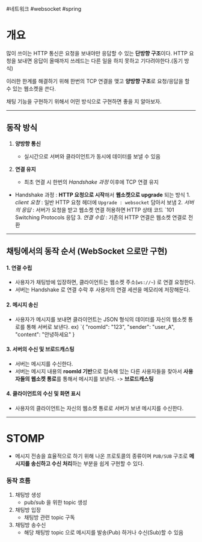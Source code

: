 #네트워크 #websocket #spring 

# 개요

많이 쓰이는 HTTP 통신은 요청을 보내야만 응답할 수 있는 **단방향 구조**이다.
HTTP 요청을 보내면 응답이 올때까지 쓰레드는 다른 일을 하지 못하고 기다려야한다.(동기 방식)

이러한 한계를 해결하기 위해  한번의 TCP 연결을 맺고 **양방향 구조**로 요청/응답을 할 수 있는 웹소켓을 쓴다.

채팅 기능을 구현하기 위해서 어떤 방식으로 구현하면 좋을 지 알아보자.
___

## 동작 방식

1. **양방향 통신**
	- 실시간으로 서버와 클라이언트가 동시에 데이터를 보낼 수 있음

2. **연결 유지**
	- 최초 연결 시 한번의 *Handshake 과정* 이후에 TCP 연결 유지

- Handshake 과정 : **HTTP 요청으로 시작**해서 **웹소켓으로 upgrade** 되는 방식
	  1.  _client 요청_ : 일반 HTTP 요청 헤더에 `Upgrade : websocket` 담아서 보냄
	  2. _서버의 응답_ : 서버가 요청을 받고 웹소켓 연결 허용하면 HTTP 상태 코드 `101 Switching Protocols 응답
	  3. _연결 수립_ : 기존의 HTTP 연결은 웹소켓 연결로 전환

___

## 채팅에서의 동작 순서 (WebSocket 으로만 구현)

#### 1. 연결 수립
- 사용자가 채팅방에 입장하면, 클라이언트는 웹소켓 주소(`ws://~`) 로 연결 요청한다.
- 서버는 Handshake 로 연결 수락 후 사용자의 연결 세션을 메모리에 저장해둔다.

#### 2. 메시지 송신
- 사용자가 메시지를 보내면 클라이언트는 JSON 형식의 데이터를 자신의 웹소켓 통로를 통해 서버로 보낸다.
	ex) `{ "roomId": "123", "sender": "user_A", "content": "안녕하세요" }

#### 3. 서버의 수신 및 브로드캐스팅
- 서버는 메시지를 수신한다.
- 서버는 메시지 내용의 **roomId 기반**으로 접속해 있는 다른 사용자들을 찾아서 **사용자들의 웹소켓 통로**를 통해서 메시지를 보낸다. -> **브로드캐스팅**

#### 4. 클라이언트의 수신 및 화면 표시
- 사용자의 클라이언트는 자신의 웹소켓 통로로 서버가 보낸 메시지를 수신한다.

___

# STOMP

- 메시지 전송을 효율적으로 하기 위해 나온 프로토콜의 종류이며 `PUB/SUB` 구조로 **메시지를 송신하고 수신 처리**하는 부분을 쉽게 구현할 수 있다.

### 동작 흐름

1. 채팅방 생성
	- pub/sub 을 위한 topic 생성
2. 채팅방 입장
	- 채팅방 관련 topic 구독
3. 채팅방 송수신
	- 해당 채팅방 topic 으로 메시지를 발송(Pub) 하거나 수신(Sub)할 수 있음